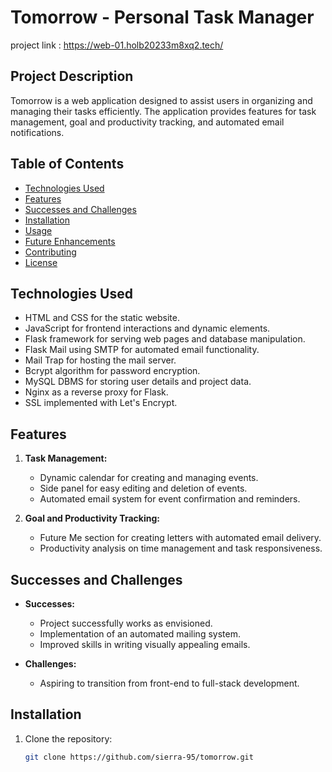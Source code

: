 # Tomorrow - Personal Task Manager
project link : https://web-01.holb20233m8xq2.tech/

## Project Description

Tomorrow is a web application designed to assist users in organizing and managing their tasks efficiently. The application provides features for task management, goal and productivity tracking, and automated email notifications.

## Table of Contents

- [Technologies Used](#technologies-used)
- [Features](#features)
- [Successes and Challenges](#successes-and-challenges)
- [Installation](#installation)
- [Usage](#usage)
- [Future Enhancements](#future-enhancements)
- [Contributing](#contributing)
- [License](#license)

## Technologies Used

- HTML and CSS for the static website.
- JavaScript for frontend interactions and dynamic elements.
- Flask framework for serving web pages and database manipulation.
- Flask Mail using SMTP for automated email functionality.
- Mail Trap for hosting the mail server.
- Bcrypt algorithm for password encryption.
- MySQL DBMS for storing user details and project data.
- Nginx as a reverse proxy for Flask.
- SSL implemented with Let's Encrypt.

## Features

1. **Task Management:**
   - Dynamic calendar for creating and managing events.
   - Side panel for easy editing and deletion of events.
   - Automated email system for event confirmation and reminders.

2. **Goal and Productivity Tracking:**
   - Future Me section for creating letters with automated email delivery.
   - Productivity analysis on time management and task responsiveness.

## Successes and Challenges

- **Successes:**
  - Project successfully works as envisioned.
  - Implementation of an automated mailing system.
  - Improved skills in writing visually appealing emails.

- **Challenges:**
  - Aspiring to transition from front-end to full-stack development.

## Installation

1. Clone the repository:
   ```bash
   git clone https://github.com/sierra-95/tomorrow.git
   ```
